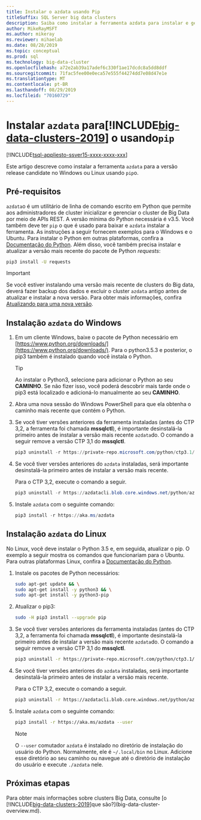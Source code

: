```yaml
---
title: Instalar o azdata usando Pip
titleSuffix: SQL Server big data clusters
description: Saiba como instalar a ferramenta azdata para instalar e gerenciar [!INCLUDE[big-data-clusters-2019](../includes/ssbigdataclusters-ver15.md)] (versão prévia) com Pip.
author: MikeRayMSFT
ms.author: mikeray
ms.reviewer: mihaelab
ms.date: 08/28/2019
ms.topic: conceptual
ms.prod: sql
ms.technology: big-data-cluster
ms.openlocfilehash: a72e2ab39a17adef6c330f1ae17dcdc8a5dd8ddf
ms.sourcegitcommit: 71fac5fee00e0eca57e555f44274dd7e08d47e1e
ms.translationtype: MT
ms.contentlocale: pt-BR
ms.lasthandoff: 08/29/2019
ms.locfileid: "70160729"
---
```

# <a name="install-azdata-for-includebig-data-clusters-2019includesssbigdataclusters-ss-novermd-using-pip"></a>Instalar `azdata` para[!INCLUDE[big-data-clusters-2019](../includes/ssbigdataclusters-ss-nover.md)] o usando`pip`

[!INCLUDE[tsql-appliesto-ssver15-xxxx-xxxx-xxx](../includes/tsql-appliesto-ssver15-xxxx-xxxx-xxx.md)]

Este artigo descreve como instalar a ferramenta `azdata` para a versão release candidate no Windows ou Linux usando `pip`o.

## <a id="prerequisites"></a> Pré-requisitos

`azdata`o é um utilitário de linha de comando escrito em Python que permite aos administradores de cluster inicializar e gerenciar o cluster de Big Data por meio de APIs REST. A versão mínima do Python necessária é v3.5. Você também deve ter `pip` o que é usado para baixar e `azdata` instalar a ferramenta. As instruções a seguir fornecem exemplos para o Windows e o Ubuntu. Para instalar o Python em outras plataformas, confira a [Documentação do Python](https://wiki.python.org/moin/BeginnersGuide/Download).
Além disso, você também precisa instalar e atualizar a versão mais recente do pacote de Python *requests*:
```bash
pip3 install -U requests
```

> [!IMPORTANT]
> Se você estiver instalando uma versão mais recente de clusters do Big data, deverá fazer backup dos dados e excluir o cluster `azdata` antigo antes de atualizar e instalar a nova versão. Para obter mais informações, confira [Atualizando para uma nova versão](deployment-upgrade.md).

## <a id="windows"></a>Instalação `azdata` do Windows

1. Em um cliente Windows, baixe o pacote de Python necessário em [https://www.python.org/downloads/](https://www.python.org/downloads/). Para o python3.5.3 e posterior, o pip3 também é instalado quando você instala o Python. 

   > [!TIP] 
   > Ao instalar o Python3, selecione para adicionar o Python ao seu **CAMINHO**. Se não fizer isso, você poderá descobrir mais tarde onde o pip3 está localizado e adicioná-lo manualmente ao seu **CAMINHO**.

1. Abra uma nova sessão do Windows PowerShell para que ela obtenha o caminho mais recente que contém o Python.

1. Se você tiver versões anteriores da ferramenta instaladas (antes do CTP 3,2, a ferramenta foi chamada **mssqlctl**), é importante desinstalá-la primeiro antes de instalar a versão mais recente `azdata`do. O comando a seguir remove a versão CTP 3,1 do **mssqlctl**.

   ```powershell
   pip3 uninstall -r https://private-repo.microsoft.com/python/ctp3.1/mssqlctl/requirements.txt
   ```

1. Se você tiver versões anteriores do `azdata` instaladas, será importante desinstalá-la primeiro antes de instalar a versão mais recente.

   Para o CTP 3,2, execute o comando a seguir.

   ```powershell
   pip3 uninstall -r https://azdatacli.blob.core.windows.net/python/azdata/2019-ctp3.2/requirements.txt
   ```

1. Instale `azdata` com o seguinte comando:

   ```powershell
   pip3 install -r https://aka.ms/azdata
   ```

## <a id="linux"></a>Instalação `azdata` do Linux

No Linux, você deve instalar o Python 3.5 e, em seguida, atualizar o pip. O exemplo a seguir mostra os comandos que funcionariam para o Ubuntu. Para outras plataformas Linux, confira a [Documentação do Python](https://wiki.python.org/moin/BeginnersGuide/Download).

1. Instale os pacotes de Python necessários:

   ```bash
   sudo apt-get update && \
   sudo apt-get install -y python3 && \
   sudo apt-get install -y python3-pip
   ```

1. Atualizar o pip3:

   ```bash
   sudo -H pip3 install --upgrade pip
   ```

1. Se você tiver versões anteriores da ferramenta instaladas (antes do CTP 3,2, a ferramenta foi chamada **mssqlctl**), é importante desinstalá-la primeiro antes de instalar a versão mais recente `azdata`do. O comando a seguir remove a versão CTP 3,1 do **mssqlctl**.

   ```bash
   pip3 uninstall -r https://private-repo.microsoft.com/python/ctp3.1/mssqlctl/requirements.txt
   ```

1. Se você tiver versões anteriores do `azdata` instaladas, será importante desinstalá-la primeiro antes de instalar a versão mais recente.

   Para o CTP 3,2, execute o comando a seguir.

   ```bash
   pip3 uninstall -r https://azdatacli.blob.core.windows.net/python/azdata/2019-ctp3.2/requirements.txt
   ```

1. Instale `azdata` com o seguinte comando:

   ```bash
   pip3 install -r https://aka.ms/azdata --user
   ```

   > [!NOTE]
   > O `--user` comutador `azdata` é instalado no diretório de instalação do usuário do Python. Normalmente, ele é `~/.local/bin` no Linux. Adicione esse diretório ao seu caminho ou navegue até o diretório de instalação do usuário e execute `./azdata` nele.

## <a name="next-steps"></a>Próximas etapas

Para obter mais informações sobre clusters Big Data, consulte [o [!INCLUDE[big-data-clusters-2019](../includes/ssbigdataclusters-ver15.md)]que são?](big-data-cluster-overview.md).
